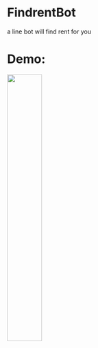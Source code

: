 # FindrentBot
a line bot will find rent for you


# Demo:


<img src="https://i.imgur.com/9qVNyDa.jpg" width="40%">

